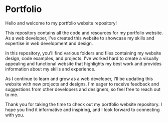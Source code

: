 # Portfolio

Hello and welcome to my portfolio website repository!

This repository contains all the code and resources for my portfolio website. As a web developer, I've created this website to showcase my skills and expertise in web development and design.

In this repository, you'll find various folders and files containing my website design, code examples, and projects. I've worked hard to create a visually appealing and functional website that highlights my best work and provides information about my skills and experience.

As I continue to learn and grow as a web developer, I'll be updating this website with new projects and designs. I'm eager to receive feedback and suggestions from other developers and designers, so feel free to reach out to me.

Thank you for taking the time to check out my portfolio website repository. I hope you find it informative and inspiring, and I look forward to connecting with you.
